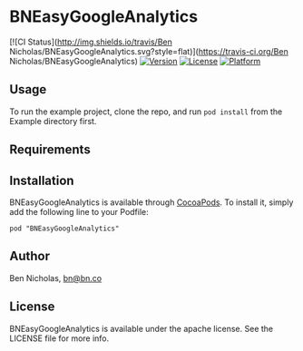 # BNEasyGoogleAnalytics

[![CI Status](http://img.shields.io/travis/Ben Nicholas/BNEasyGoogleAnalytics.svg?style=flat)](https://travis-ci.org/Ben Nicholas/BNEasyGoogleAnalytics)
[![Version](https://img.shields.io/cocoapods/v/BNEasyGoogleAnalytics.svg?style=flat)](http://cocoadocs.org/docsets/BNEasyGoogleAnalytics)
[![License](https://img.shields.io/cocoapods/l/BNEasyGoogleAnalytics.svg?style=flat)](http://cocoadocs.org/docsets/BNEasyGoogleAnalytics)
[![Platform](https://img.shields.io/cocoapods/p/BNEasyGoogleAnalytics.svg?style=flat)](http://cocoadocs.org/docsets/BNEasyGoogleAnalytics)

## Usage

To run the example project, clone the repo, and run `pod install` from the Example directory first.

## Requirements

## Installation

BNEasyGoogleAnalytics is available through [CocoaPods](http://cocoapods.org). To install
it, simply add the following line to your Podfile:

    pod "BNEasyGoogleAnalytics"

## Author

Ben Nicholas, bn@bn.co

## License

BNEasyGoogleAnalytics is available under the apache license. See the LICENSE file for more info.

